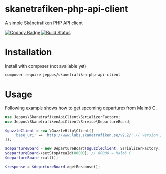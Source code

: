 skanetrafiken-php-api-client
==
A simple Skånetrafiken PHP API client.

[![Codacy Badge](https://api.codacy.com/project/badge/Grade/11f57782e049471ba15ed0622cb1b108)](https://www.codacy.com/app/jeppos/skanetrafiken-php-api-client?utm_source=github.com&amp;utm_medium=referral&amp;utm_content=jeppos/skanetrafiken-php-api-client&amp;utm_campaign=Badge_Grade)
[![Build Status](https://travis-ci.org/jeppos/skanetrafiken-php-api-client.svg?branch=master)](https://travis-ci.org/jeppos/skanetrafiken-php-api-client)

# Installation
Install with composer (not available yet)

```
composer require jeppos/skanetrafiken-php-api-client
```


# Usage

Following example shows how to get upcoming departures from Malmö C.

```php
use Jeppos\SkanetrafikenApiClient\SerializerFactory;
use Jeppos\SkanetrafikenApiClient\Service\DepartureBoard;

$guzzleClient = new \GuzzleHttp\Client([
    'base_uri' => 'http://www.labs.skanetrafiken.se/v2.2/' // Version 2.2 of Skånetrafiken API
]);

$departureBoard = new DepartureBoard($guzzleClient, SerializerFactory::create());
$departureBoard->setStopAreaId(80000); // 80000 = Malmö C
$departureBoard->call();

$response = $departureBoard->getResponse();
```
